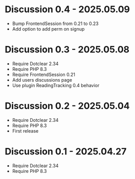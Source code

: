 Discussion 0.4 - 2025.05.09
===========================================================
* Bump FrontendSession from 0.21 to 0.23
* Add option to add perm on signup

Discussion 0.3 - 2025.05.08
==========================================================
* Require Dotclear 2.34
* Require PHP 8.3
* Require FrontendSession 0.21
* Add users discussions page
* Use plugin ReadingTracking 0.4 behavior

Discussion 0.2 - 2025.05.04
==========================================================
* Require Dotclear 2.34
* Require PHP 8.3
* First release

Discussion 0.1 - 2025.04.27
==========================================================
* Require Dotclear 2.34
* Require PHP 8.3
